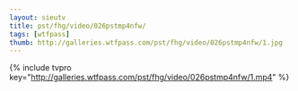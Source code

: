 ```yaml
--- 
layout: sieutv
title: pst/fhg/video/026pstmp4nfw/
tags: [wtfpass]
thumb: http://galleries.wtfpass.com/pst/fhg/video/026pstmp4nfw/1.jpg
---
```

{% include tvpro key="http://galleries.wtfpass.com/pst/fhg/video/026pstmp4nfw/1.mp4" %} 
